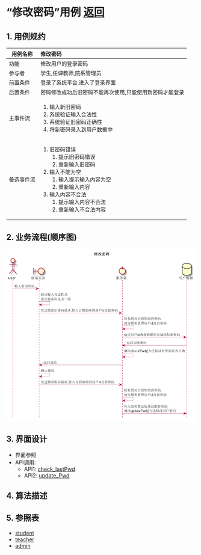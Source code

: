 # “修改密码”用例 [返回](../README.md)

## 1. 用例规约

|用例名称|修改密码|
|-------|:-------------|
|功能|修改用户的登录密码|
|参与者|学生,任课教师,院系管理员|
|前置条件|登录了系统平台,进入了登录界面|
|后置条件|密码修改成功后旧密码不能再次使用,只能使用新密码才能登录|
|主事件流|<ol><li>输入新旧密码</li><li>系统验证输入合法性</li><li>系统验证旧密码正确性</li><li>将新密码录入到用户数据中</li></ol>|
|备选事件流|<ol><li>旧密码错误<ol><li>提示旧密码错误</li><li>重新输入旧密码</li></ol></li><li>输入不能为空<ol><li>输入提示输入内容为空</li><li>重新输入内容</li></ol></li><li>输入内容不合法<ol><li>提示输入内容不合法</li><li>重新输入不合法内容</li></ol></li></ol>|

## 2. 业务流程(顺序图)

![修改密码](../../out/test6/sequence/修改密码.png)

## 3. 界面设计

- 界面参照
- API调用:
    - API1: [check_lastPwd](../api/check_lastPwd.md)
    - API2: [update_Pwd](../api/update_Pwd.md)

## 4. 算法描述
    
## 5. 参照表

- [student](../数据库设计.md/#student)
- [teacher](../数据库设计.md/#teacher)
- [admin](../数据库设计.md/#admin)
